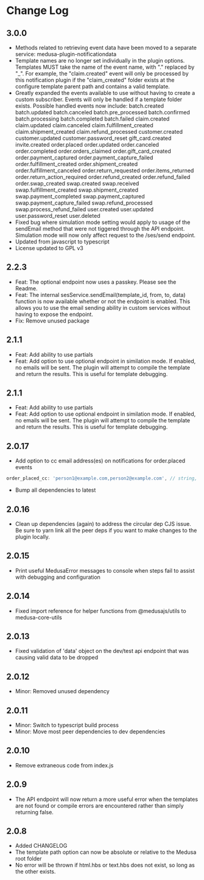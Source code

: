 # Change Log

## 3.0.0

- Methods related to retrieving event data have been moved to a separate service: medusa-plugin-notificationdata
- Template names are no longer set individually in the plugin options.  Templates MUST take the name of the event name, with "." replaced by "_".  For example, the "claim.created" event will only be processed by this notification plugin if the "claim_created" folder exists at the configure template parent path and contains a valid template.
- Greatly expanded the events available to use without having to create a custom subscriber.  Events will only be handled if a template folder exists.  Possible handled events now include:
      batch.created
      batch.updated
      batch.canceled
      batch.pre_processed
      batch.confirmed
      batch.processing
      batch.completed
      batch.failed
      claim.created
      claim.updated
      claim.canceled
      claim.fulfillment_created
      claim.shipment_created
      claim.refund_processed
      customer.created
      customer.updated
      customer.password_reset
      gift_card.created
      invite.created
      order.placed
      order.updated
      order.canceled
      order.completed
      order.orders_claimed
      order.gift_card_created
      order.payment_captured
      order.payment_capture_failed
      order.fulfillment_created
      order.shipment_created
      order.fulfillment_canceled
      order.return_requested
      order.items_returned
      order.return_action_required
      order.refund_created
      order.refund_failed
      order.swap_created
      swap.created
      swap.received
      swap.fulfillment_created
      swap.shipment_created
      swap.payment_completed
      swap.payment_captured
      swap.payment_capture_failed
      swap.refund_processed
      swap.process_refund_failed
      user.created
      user.updated
      user.password_reset
      user.deleted
- Fixed bug where simulation mode setting would apply to usage of the sendEmail method that were not tiggered through the API endpoint.  Simulation mode will now only affect request to the /ses/send endpoint.
- Updated from javascript to typescript
- License updated to GPL v3

## 2.2.3

- Feat: The optional endpoint now uses a passkey.  Please see the Readme.
- Feat: The internal sesService.sendEmail(template_id, from, to, data) function is now available whether or not the endpoint is enabled.  This allows you to use the email sending ability in custom services without having to expose the endpoint.
- Fix: Remove unused package

## 2.1.1

- Feat: Add ability to use partials
- Feat: Add option to use optional endpoint in similation mode.  If enabled, no emails will be sent.  The plugin will attempt to compile the template and return the results.  This is useful for template debugging.

## 2.1.1

- Feat: Add ability to use partials
- Feat: Add option to use optional endpoint in similation mode.  If enabled, no emails will be sent.  The plugin will attempt to compile the template and return the results.  This is useful for template debugging.

## 2.0.17

- Add option to cc email address(es) on notifications for order.placed events
```js
order_placed_cc: 'person1@example.com,person2@example.com', // string, email address separated by comma
```
- Bump all dependencies to latest

## 2.0.16

- Clean up dependencies (again) to address the circular dep CJS issue.  Be sure to yarn link all the peer deps if you want to make changes to the plugin locally.

## 2.0.15

- Print useful MedusaError messages to console when steps fail to assist with debugging and configuration

## 2.0.14

- Fixed import reference for helper functions from @medusajs/utils to medusa-core-utils

## 2.0.13

- Fixed validation of 'data' object on the dev/test api endpoint that was causing valid data to be dropped

## 2.0.12

- Minor: Removed unused dependency

## 2.0.11

- Minor: Switch to typescript build process
- Minor: Move most peer dependencies to dev dependencies

## 2.0.10

- Remove extraneous code from index.js

## 2.0.9

- The API endpoint will now return a more useful error when the templates are not found or compile errors are encountered rather than simply returning false.

## 2.0.8

- Added CHANGELOG
- The template path option can now be absolute or relative to the Medusa root folder
- No error will be thrown if html.hbs or text.hbs does not exist, so long as the other exists.
